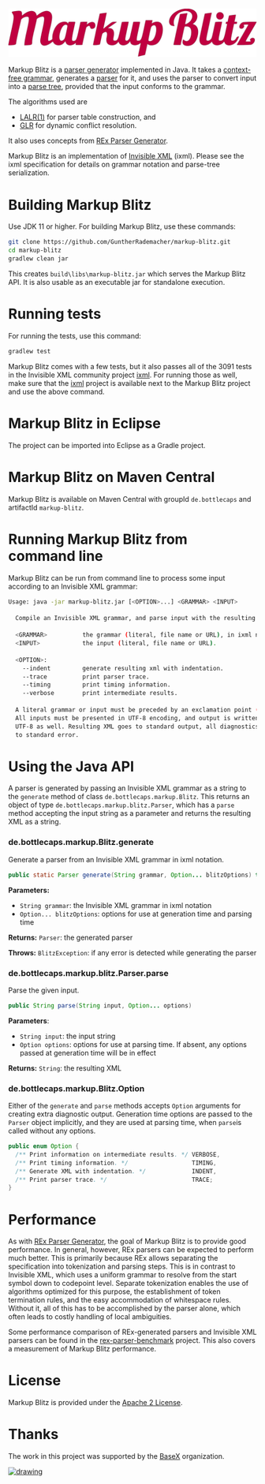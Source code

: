 ![Markup Blitz][logo]

Markup Blitz is a [parser generator][parser-generator] implemented in Java. It takes a [context-free grammar][CFG], generates a [parser][parser] for it, and uses the parser to convert input into a [parse tree][parse-tree], provided that the input conforms to the grammar.

The algorithms used are
* [LALR(1)][LALR] for parser table construction, and
* [GLR][GLR] for dynamic conflict resolution.

It also uses concepts from [REx Parser Generator][REx].

Markup Blitz is an implementation of [Invisible XML][IXML] (ixml). Please see the ixml specification for details on grammar notation and parse-tree serialization.

# Building Markup Blitz

Use JDK 11 or higher. For building Markup Blitz, use these commands:

```sh
git clone https://github.com/GuntherRademacher/markup-blitz.git
cd markup-blitz 
gradlew clean jar
```

This creates `build\libs\markup-blitz.jar` which serves the Markup Blitz API. It is also usable as an executable jar for standalone execution.

# Running tests

For running the tests, use this command:

```sh
gradlew test
```

Markup Blitz comes with a few tests, but it also passes all of the 3091 tests in the Invisible XML community project [ixml][GHIXML]. For running those as well, make sure that the [ixml][GHIXML] project is available next to the Markup Blitz project and use the above command.

# Markup Blitz in Eclipse

The project can be imported into Eclipse as a Gradle project.

# Markup Blitz on Maven Central

Markup Blitz is available on Maven Central with groupId `de.bottlecaps` and artifactId `markup-blitz`.

# Running Markup Blitz from command line

Markup Blitz can be run from command line to process some input according to an Invisible XML grammar:

```sh
Usage: java -jar markup-blitz.jar [<OPTION>...] <GRAMMAR> <INPUT>

  Compile an Invisible XML grammar, and parse input with the resulting parser.

  <GRAMMAR>          the grammar (literal, file name or URL), in ixml notation.
  <INPUT>            the input (literal, file name or URL).

  <OPTION>:
    --indent         generate resulting xml with indentation.
    --trace          print parser trace.
    --timing         print timing information.
    --verbose        print intermediate results.

  A literal grammar or input must be preceded by an exclamation point (!).
  All inputs must be presented in UTF-8 encoding, and output is written in
  UTF-8 as well. Resulting XML goes to standard output, all diagnostics go
  to standard error.
```

# Using the Java API

A parser is generated by passing an Invisible XML grammar as a string to the `generate` method of class `de.bottlecaps.markup.Blitz`. This returns an object of type `de.bottlecaps.markup.blitz.Parser`, which has a `parse` method accepting the input string as a parameter and returns the resulting XML as a string. 

### de.bottlecaps.markup.Blitz.generate
Generate a parser from an Invisible XML grammar in ixml notation.

```java
public static Parser generate(String grammar, Option... blitzOptions) throws BlitzException
```
**Parameters:**
- `String grammar`: the Invisible XML grammar in ixml notation
- `Option... blitzOptions`: options for use at generation time and parsing time

**Returns:** `Parser`: the generated parser

**Throws:** `BlitzException`: if any error is detected while generating the parser

### de.bottlecaps.markup.blitz.Parser.parse

Parse the given input.

```java
public String parse(String input, Option... options)
```
**Parameters**:
- `String input`: the input string
- `Option options`: options for use at parsing time. If absent, any options passed at generation time will be in effect

**Returns:** `String`: the resulting XML

### de.bottlecaps.markup.Blitz.Option
Either of the `generate` and `parse` methods accepts `Option` arguments for creating extra diagnostic output. Generation time options are passed to the `Parser` object implicitly, and they are used at parsing time, when `parse`is called without any options.
```java
public enum Option {
  /** Print information on intermediate results. */ VERBOSE,
  /** Print timing information. */                  TIMING,
  /** Generate XML with indentation. */             INDENT,
  /** Print parser trace. */                        TRACE;
}
```
# Performance

As with [REx Parser Generator][REx], the goal of Markup Blitz is to provide good performance. In general, however, REx parsers can be expected to perform much better. This is primarily because REx allows separating the specification into tokenization and parsing steps. This is in contrast to Invisible XML, which uses a uniform grammar to resolve from the start symbol down to codepoint level. Separate tokenization enables the use of algorithms optimized for this purpose, the establishment of token termination rules, and the easy accommodation of whitespace rules. Without it, all of this has to be accomplished by the parser alone, which often leads to costly handling of local ambiguities.

Some performance comparison of REx-generated parsers and Invisible XML parsers can be found in the [rex-parser-benchmark][rex-parser-benchmark] project. This also covers a measurement of Markup Blitz performance.

# License

Markup Blitz is provided under the [Apache 2 License][ASL].

# Thanks

The work in this project was supported by the [BaseX][BaseX] organization.

[<img src="https://avatars.githubusercontent.com/u/621314?s=200&v=4" alt="drawing" width="40"/>][BaseX]

[logo]: markup-blitz.svg "Markup Blitz"
[BaseX]: https://basex.org/
[ASL]: http://www.apache.org/licenses/LICENSE-2.0
[REx]: https://bottlecaps.de/rex
[LALR]: https://en.wikipedia.org/wiki/LALR_parser
[GLR]: https://en.wikipedia.org/wiki/GLR_parser
[rex-parser-benchmark]: https://github.com/GuntherRademacher/rex-parser-benchmark
[IXML]: https://invisiblexml.org/
[GHIXML]: https://github.com/invisibleXML/ixml
[CFG]: https://en.wikipedia.org/wiki/Context-free_grammar
[parser]: https://en.wikipedia.org/wiki/Parsing#Parser
[parse-tree]: https://en.wikipedia.org/wiki/Parse_tree
[parser-generator]: https://en.wikipedia.org/wiki/Compiler-compiler
